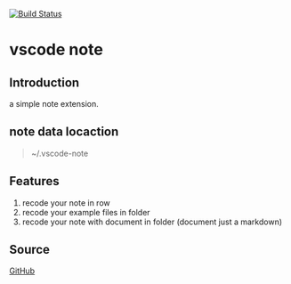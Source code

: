 [![Build Status](https://travis-ci.org/shinhwagk/vscode-note.svg?branch=master)](https://travis-ci.org/shinhwagk/vscode-note)

# vscode note

## Introduction

a simple note extension.

## note data locaction

> ~/.vscode-note

## Features

1. recode your note in row
2. recode your example files in folder
3. recode your note with document in folder (document just a markdown)

## Source

[GitHub](https://github.com/shinhwagk/vscode-note)
